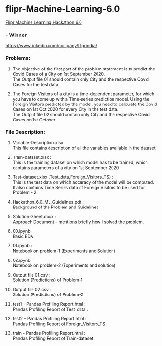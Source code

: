 # flipr-Machine-Learning-6.0
  [Flipr Machine Learning Hackathon 6.0](https://flipr.ai/hackathon/)
  
### - Winner
https://www.linkedin.com/company/fliprindia/


### Problems:

1. The objective of the first part of the problem statement is to predict the Covid Cases of a
   City on 1st September 2020. <br>
   The Output file 01 should contain only City and the respective Covid Cases for the test data.

2. The Foreign Visitors of a city is a time-dependent parameter, for which you have to come up
   with a Time-series prediction model. Using the Foreign Visitors predicted by the model, you
   need to calculate the Covid Cases on 1st Oct 2020 for every City in the test data.<br>
   The Output file 02 should contain only City and the respective Covid Cases on 1st October.

### File Description:

1.  Variable-Description.xlsx :<br>
    This file contains description of all the variables available in the dataset

2.  Train-dataset.xlsx :<br>
    This is the training dataset on which model has to be trained, which contains parameters of a
    city on 1st September 2020

3.  Test-dataset.xlsx (Test_data,Foreign_Visitors_TS) :<br>
    This is the test data on which accuracy of the model will be computed. <br>
    It also contains Time Series data of Foreign Visitors to be used for Problem – 2.

4.  Hackathon_6.0_ML_Guidelines.pdf :<br>
    Background of the Problem and Guidelines

5.  Solution-Sheet.docx :<br>
    Approach Document - mentions briefly how I solved the problem.

6.  00.ipynb :<br>
    Basic EDA

7.  01.ipynb :<br>
    Notebook on problem-1 (Experiments and Solution)

8.  02.ipynb :<br>
    Notebook on problem-2 (Experiments and solution)

9.  Output file 01.csv :<br>
    Solution (Predictions) of Problem-1

10. Output file 02.csv :<br>
    Solution (Predictions) of Problem-2

11. test1 - Pandas Profiling Report.html :<br>
    Pandas Profiling Report of Test_data .

12. test2 - Pandas Profiling Report.html :<br>
    Pandas Profiling Report of Foreign_Visitors_TS .

13. train - Pandas Profiling Report.html :<br>
    Pandas Profiling Report of Train-dataset.
